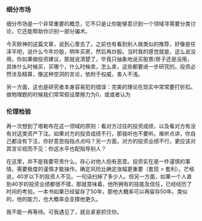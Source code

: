 ### 细分市场

细分市场是一个非常重要的概念，它不只是让你能够意识到一个领域寻需要分类讨论，它还能帮助你识别一部分骗术。

今天欧神的这篇文章，说到心里去了。之前也有看到别人做类似的推荐，好像是任泽平吧，说什么今年炒股，明年买房，然后再炒股。当时我的感觉就是，这么说没用，你如果做投资建议，那就说清楚了，毕竟只抽象地说买股票/房子还是没用，具体什么时候买，买哪个，什么时候卖，怎么卖，这些都要进一步研究的。投资必然涉及精算，像这种空洞的言论，依附于权威，害人不浅。

另一方面，这也是研究者本身容易犯的错误：完美的理论在现实中常常要打折扣。做物理题的时候我们常常假设摩擦力为0，或或者认为


### 伦理检验

再一次想到了塔勒布在这一领域的原则：看对方过往的投资成绩，以及看对方有没有对这类资产下注。如果对方的投资成绩不行，那我听也不要听。难听点讲，你自己都没有下注，你好意思指指点点吗？另一方面，对方的投资业绩不行，更应该对其言论视而不见：你这水平也配指导别人？

在这里，并不是我要苛责什么，存心对他人抱有恶意。投资实在是一件谨慎的事情，需要极度的谨慎才能操作。确定风险比确定涨幅更重要（套现 > 套利）。芒格说，40岁以下的投资人不见。一句话扫掉了多少人。但另一方面，如果一个人直到40岁的投资业绩都很不错，那就意味着，他所拥有的技能及信任，已经经历了时间的考验。一本书如果已经留存了50年，那他大概率可以再留存50年。类似的，他的能力，也大概率会支撑他更久。

我不能一再等待。可我遇见了，就会紧紧抓住你。





